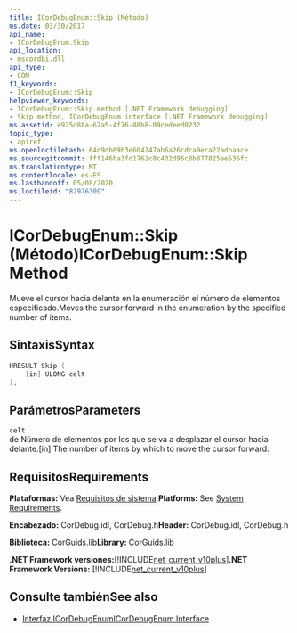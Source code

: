 ```yaml
---
title: ICorDebugEnum::Skip (Método)
ms.date: 03/30/2017
api_name:
- ICorDebugEnum.Skip
api_location:
- mscordbi.dll
api_type:
- COM
f1_keywords:
- ICorDebugEnum::Skip
helpviewer_keywords:
- ICorDebugEnum::Skip method [.NET Framework debugging]
- Skip method, ICorDebugEnum interface [.NET Framework debugging]
ms.assetid: e925d88a-67a5-4f76-88b8-09cedeed0232
topic_type:
- apiref
ms.openlocfilehash: 64d9db09b3e604247ab6a26cdca9eca22adbaace
ms.sourcegitcommit: fff146ba3fd1762c8c432d95c8b877825ae536fc
ms.translationtype: MT
ms.contentlocale: es-ES
ms.lasthandoff: 05/08/2020
ms.locfileid: "82976309"
---
```

# <a name="icordebugenumskip-method"></a><span data-ttu-id="08c86-102">ICorDebugEnum::Skip (Método)</span><span class="sxs-lookup"><span data-stu-id="08c86-102">ICorDebugEnum::Skip Method</span></span>
<span data-ttu-id="08c86-103">Mueve el cursor hacia delante en la enumeración el número de elementos especificado.</span><span class="sxs-lookup"><span data-stu-id="08c86-103">Moves the cursor forward in the enumeration by the specified number of items.</span></span>  
  
## <a name="syntax"></a><span data-ttu-id="08c86-104">Sintaxis</span><span class="sxs-lookup"><span data-stu-id="08c86-104">Syntax</span></span>  
  
```cpp  
HRESULT Skip (  
    [in] ULONG celt  
);  
```  
  
## <a name="parameters"></a><span data-ttu-id="08c86-105">Parámetros</span><span class="sxs-lookup"><span data-stu-id="08c86-105">Parameters</span></span>  
 `celt`  
 <span data-ttu-id="08c86-106">de Número de elementos por los que se va a desplazar el cursor hacia delante.</span><span class="sxs-lookup"><span data-stu-id="08c86-106">[in] The number of items by which to move the cursor forward.</span></span>  
  
## <a name="requirements"></a><span data-ttu-id="08c86-107">Requisitos</span><span class="sxs-lookup"><span data-stu-id="08c86-107">Requirements</span></span>  
 <span data-ttu-id="08c86-108">**Plataformas:** Vea [Requisitos de sistema](../../get-started/system-requirements.md).</span><span class="sxs-lookup"><span data-stu-id="08c86-108">**Platforms:** See [System Requirements](../../get-started/system-requirements.md).</span></span>  
  
 <span data-ttu-id="08c86-109">**Encabezado:** CorDebug.idl, CorDebug.h</span><span class="sxs-lookup"><span data-stu-id="08c86-109">**Header:** CorDebug.idl, CorDebug.h</span></span>  
  
 <span data-ttu-id="08c86-110">**Biblioteca:** CorGuids.lib</span><span class="sxs-lookup"><span data-stu-id="08c86-110">**Library:** CorGuids.lib</span></span>  
  
 <span data-ttu-id="08c86-111">**.NET Framework versiones:**[!INCLUDE[net_current_v10plus](../../../../includes/net-current-v10plus-md.md)]</span><span class="sxs-lookup"><span data-stu-id="08c86-111">**.NET Framework Versions:** [!INCLUDE[net_current_v10plus](../../../../includes/net-current-v10plus-md.md)]</span></span>  
  
## <a name="see-also"></a><span data-ttu-id="08c86-112">Consulte también</span><span class="sxs-lookup"><span data-stu-id="08c86-112">See also</span></span>

- [<span data-ttu-id="08c86-113">Interfaz ICorDebugEnum</span><span class="sxs-lookup"><span data-stu-id="08c86-113">ICorDebugEnum Interface</span></span>](icordebugenum-interface1.md)
